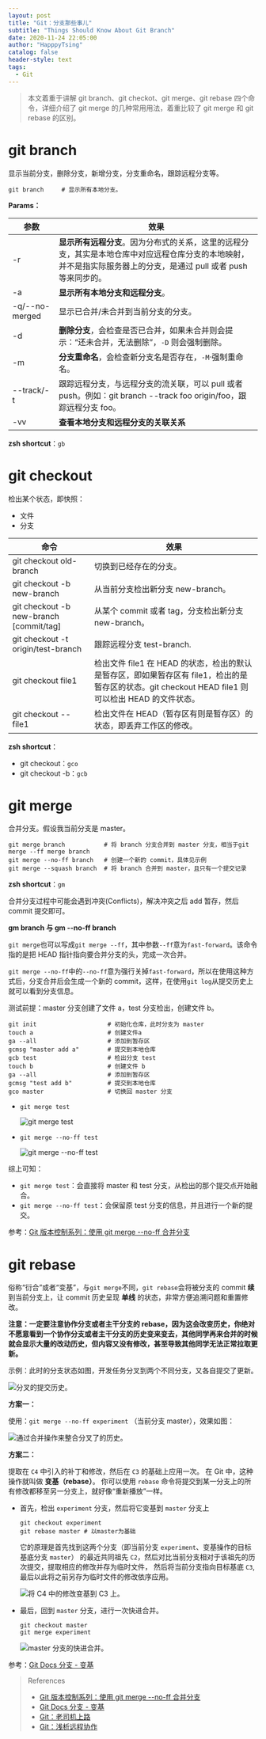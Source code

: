 ```yaml
---
layout: post
title: "Git：分支那些事儿"
subtitle: "Things Should Know About Git Branch"
date: 2020-11-24 22:05:00
author: "HapppyTsing"
catalog: false
header-style: text
tags:
  - Git
---
```


> 本文着重于讲解 git branch、git checkot、git merge、git rebase 四个命令，详细介绍了 git merge 的几种常用用法，着重比较了 git merge 和 git rebase 的区别。

# git branch

显示当前分支，删除分支，新增分支，分支重命名，跟踪远程分支等。

```shell
git branch     # 显示所有本地分支。
```

**Params：**

| 参数           | 效果                                                                                                                                                               |
| -------------- | ------------------------------------------------------------------------------------------------------------------------------------------------------------------ |
| -r             | **显示所有远程分支**。因为分布式的关系，这里的远程分支，其实是本地仓库中对应远程仓库分支的本地映射，并不是指实际服务器上的分支，是通过 pull 或者 push 等来同步的。 |
| -a             | **显示所有本地分支和远程分支**。                                                                                                                                   |
| -q/--no-merged | 显示已合并/未合并到当前分支的分支。                                                                                                                                |
| -d             | **删除分支**，会检查是否已合并，如果未合并则会提示：“还未合并，无法删除”，`-D` 则会强制删除。                                                                      |
| -m             | **分支重命名**，会检查新分支名是否存在，`-M`·强制重命名。                                                                                                          |
| --track/-t     | 跟踪远程分支，与远程分支的流关联，可以 pull 或者 push。例如：git branch --track foo origin/foo，跟踪远程分支 foo。                                                 |
| -vv            | **查看本地分支和远程分支的关联关系**                                                                                                                               |

**zsh shortcut**：`gb`

# git checkout

检出某个状态，即快照：

- 文件
- 分支

| 命令                                    | 效果                                                                                                                                                |
| --------------------------------------- | --------------------------------------------------------------------------------------------------------------------------------------------------- |
| git checkout old-branch                 | 切换到已经存在的分支。                                                                                                                              |
| git checkout -b new-branch              | 从当前分支检出新分支 new-branch。                                                                                                                   |
| git checkout -b new-branch [commit/tag] | 从某个 commit 或者 tag，分支检出新分支 new-branch。                                                                                                 |
| git checkout -t origin/test-branch      | 跟踪远程分支 test-branch.                                                                                                                           |
| git checkout file1                      | 检出文件 file1 在 HEAD 的状态，检出的默认是暂存区，即如果暂存区有 file1，检出的是暂存区的状态。git checkout HEAD file1 则可以检出 HEAD 的文件状态。 |
| git checkout -- file1                   | 检出文件在 HEAD（暂存区有则是暂存区）的状态，即丢弃工作区的修改。                                                                                   |

**zsh shortcut**：

- git checkout：`gco`
- git checkout -b：`gcb`

# git merge

合并分支。假设我当前分支是 master。

```shell
git merge branch           # 将 branch 分支合并到 master 分支，相当于git merge --ff merge branch
git merge --no-ff branch   # 创建一个新的 commit，具体见示例
git merge --squash branch  # 将 branch 合并到 master，且只有一个提交记录
```

**zsh shortcut**：`gm`

合并分支过程中可能会遇到冲突(Conflicts)，解决冲突之后 add 暂存，然后 commit 提交即可。

**gm branch 与 gm --no-ff branch**

`git merge`也可以写成`git merge --ff`，其中参数`--ff`意为`fast-forward`。该命令指的是把 HEAD 指针指向要合并分支的头，完成一次合并。

`git merge --no-ff`中的`--no-ff`意为强行关掉`fast-forward`，所以在使用这种方式后，分支合并后会生成一个新的 commit，这样，在使用`git log`从提交历史上就可以看到分支信息。

测试前提：master 分支创建了文件 a，test 分支检出，创建文件 b。

```shell
git init                    # 初始化仓库，此时分支为 master
touch a                     # 创建文件a
ga --all                    # 添加到暂存区
gcmsg "master add a"        # 提交到本地仓库
gcb test                    # 检出分支 test
touch b                     # 创建文件 b
ga --all                    # 添加到暂存区
gcmsg "test add b"          # 提交到本地仓库
gco master                  # 切换回 master 分支
```

- `git merge test`

  ![git merge test](https://happytsing-figure-bed.oss-cn-hangzhou.aliyuncs.com/git/20210915204730.png)

- `git merge --no-ff test`

  ![git merge --no-ff test](https://happytsing-figure-bed.oss-cn-hangzhou.aliyuncs.com/git/20210915204845.png)

综上可知：

- `git merge test`：会直接将 master 和 test 分支，从检出的那个提交点开始融合。
- `git merge --no-ff test`：会保留原 test 分支的信息，并且进行一个新的提交。

参考：[Git 版本控制系列：使用 git merge --no-ff 合并分支](https://blog.csdn.net/wangqingchuan92/article/details/103137960)

# git rebase

俗称“衍合”或者“变基”，与`git merge`不同，`git rebase`会将被分支的 commit **续** 到当前分支上，让 commit 历史呈现 **单线** 的状态，非常方便追溯问题和重置修改。

**注意：一定要注意协作分支或者主干分支的 rebase，因为这会改变历史，你绝对不愿意看到一个协作分支或者主干分支的历史变来变去，其他同学再来合并的时候就会显示大量的改动历史，但内容又没有修改，甚至导致其他同学无法正常拉取更新。**

示例：此时的分支状态如图，开发任务分叉到两个不同分支，又各自提交了更新。

![分叉的提交历史。](https://happytsing-figure-bed.oss-cn-hangzhou.aliyuncs.com/git/20210915211055.png)

**方案一：**

使用：`git merge --no-ff experiment` （当前分支 master），效果如图：

![通过合并操作来整合分叉了的历史。](https://happytsing-figure-bed.oss-cn-hangzhou.aliyuncs.com/git/20210915211058.png)

**方案二：**

提取在 `C4` 中引入的补丁和修改，然后在 `C3` 的基础上应用一次。 在 Git 中，这种操作就叫做 **变基（rebase）**。 你可以使用 `rebase` 命令将提交到某一分支上的所有修改都移至另一分支上，就好像“重新播放”一样。

- 首先，检出 `experiment` 分支，然后将它变基到 `master` 分支上

  ```shell
  git checkout experiment
  git rebase master # 以master为基础
  ```

  它的原理是首先找到这两个分支（即当前分支 `experiment`、变基操作的目标基底分支 `master`） 的最近共同祖先 `C2`，然后对比当前分支相对于该祖先的历次提交，提取相应的修改并存为临时文件， 然后将当前分支指向目标基底 `C3`, 最后以此将之前另存为临时文件的修改依序应用。

  ![将 `C4` 中的修改变基到 `C3` 上。](https://happytsing-figure-bed.oss-cn-hangzhou.aliyuncs.com/git/20210915211103.png)

- 最后，回到 `master` 分支，进行一次快进合并。

  ```shell
  git checkout master
  git merge experiment
  ```

  ![`master` 分支的快进合并。](https://happytsing-figure-bed.oss-cn-hangzhou.aliyuncs.com/git/20210915211107.png)

参考：[Git Docs 分支 - 变基](https://git-scm.com/book/zh/v2/Git-%E5%88%86%E6%94%AF-%E5%8F%98%E5%9F%BA)

> References
>
> - [Git 版本控制系列：使用 git merge --no-ff 合并分支](https://blog.csdn.net/wangqingchuan92/article/details/103137960)
> - [Git Docs 分支 - 变基](https://git-scm.com/book/zh/v2/Git-%E5%88%86%E6%94%AF-%E5%8F%98%E5%9F%BA)
> - [Git：老司机上路](https://blog.leqing.work/2020/11/25/Git-Base/)
> - [Git：浅析远程协作](https://blog.leqing.work/2020/11/23/Git-Remote/)
